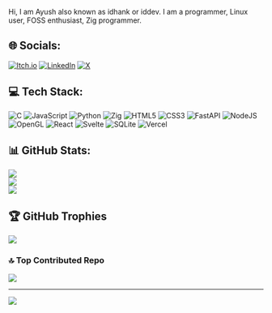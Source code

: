 Hi, I am Ayush also known as idhank or iddev. I am a programmer, Linux user, FOSS enthusiast, Zig programmer.

## 🌐 Socials:
[![Itch.io](https://img.shields.io/badge/itch.io-%23FF0B34.svg?logo=Itch.io&logoColor=white)](https://iddev.itch.io/) [![LinkedIn](https://img.shields.io/badge/LinkedIn-%230077B5.svg?logo=linkedin&logoColor=white)](https://linkedin.com/in/ayush-bardhan-tripathy) [![X](https://img.shields.io/badge/X-black.svg?logo=X&logoColor=white)](https://x.com/iddev5) 

## 💻 Tech Stack:
![C](https://img.shields.io/badge/c-%2300599C.svg?style=for-the-badge&logo=c&logoColor=white) ![JavaScript](https://img.shields.io/badge/javascript-%23323330.svg?style=for-the-badge&logo=javascript&logoColor=%23F7DF1E) ![Python](https://img.shields.io/badge/python-3670A0?style=for-the-badge&logo=python&logoColor=ffdd54)  ![Zig](https://img.shields.io/badge/Zig-F7A41D?style=for-the-badge&logo=zig&logoColor=fff) ![HTML5](https://img.shields.io/badge/html5-%23E34F26.svg?style=for-the-badge&logo=html5&logoColor=white) ![CSS3](https://img.shields.io/badge/css3-%231572B6.svg?style=for-the-badge&logo=css3&logoColor=white) ![FastAPI](https://img.shields.io/badge/FastAPI-005571?style=for-the-badge&logo=fastapi) ![NodeJS](https://img.shields.io/badge/node.js-6DA55F?style=for-the-badge&logo=node.js&logoColor=white) ![OpenGL](https://img.shields.io/badge/OpenGL-%23FFFFFF.svg?style=for-the-badge&logo=opengl) ![React](https://img.shields.io/badge/react-%2320232a.svg?style=for-the-badge&logo=react&logoColor=%2361DAFB) ![Svelte](https://img.shields.io/badge/svelte-%23f1413d.svg?style=for-the-badge&logo=svelte&logoColor=white) ![SQLite](https://img.shields.io/badge/sqlite-%2307405e.svg?style=for-the-badge&logo=sqlite&logoColor=white) 
![Vercel](https://img.shields.io/badge/vercel-%23000000.svg?style=for-the-badge&logo=vercel&logoColor=white)

## 📊 GitHub Stats:
![](https://github-readme-stats.vercel.app/api?username=iddev5&theme=vue-dark&hide_border=false&include_all_commits=false&count_private=true)<br/>
![](https://github-readme-streak-stats.herokuapp.com/?user=iddev5&theme=vue-dark&hide_border=false)<br/>
![](https://github-readme-stats.vercel.app/api/top-langs/?username=iddev5&theme=vue-dark&hide_border=false&include_all_commits=false&count_private=true&layout=compact)

## 🏆 GitHub Trophies
![](https://github-profile-trophy.vercel.app/?username=iddev5&theme=radical&no-frame=true&no-bg=true&margin-w=4)

### 🔝 Top Contributed Repo
![](https://github-contributor-stats.vercel.app/api?username=iddev5&limit=5&theme=dark&combine_all_yearly_contributions=true)

---
[![](https://visitcount.itsvg.in/api?id=iddev5&icon=2&color=1)](https://visitcount.itsvg.in)

<!-- Proudly created with GPRM ( https://gprm.itsvg.in ) -->
